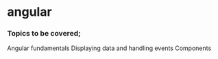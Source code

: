 # angular

### Topics to be covered;

Angular fundamentals
Displaying data and handling events
Components
